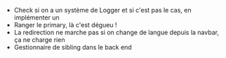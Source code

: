 - Check si on a un système de Logger et si c'est pas le cas, en implémenter un
- Ranger le primary, là c'est dégueu !
- La redirection ne marche pas si on change de langue depuis la navbar, ça ne charge rien
- Gestionnaire de sibling dans le back end
